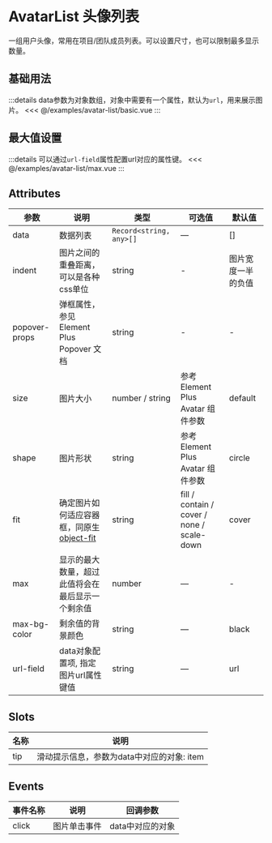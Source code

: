 # AvatarList 头像列表

<script setup>
import Basic from '/examples/avatar-list/basic.vue'
import BasicSource from '/examples/avatar-list/basic.vue?raw'
import Max from '/examples/avatar-list/max.vue'
import MaxSource from '/examples/avatar-list/max.vue?raw'
</script>

一组用户头像，常用在项目/团队成员列表。可以设置尺寸，也可以限制最多显示数量。

## 基础用法 <play :source-code="BasicSource" />

<Basic />

:::details data参数为对象数组，对象中需要有一个属性，默认为`url`，用来展示图片。
<<< @/examples/avatar-list/basic.vue
:::

## 最大值设置  <play :source-code="MaxSource" />

<Max />

:::details 可以通过`url-field`属性配置url对应的属性键。
<<< @/examples/avatar-list/max.vue
:::


## Attributes

| 参数        | 说明                               | 类型    | 可选值                     | 默认值 |
| ----------- | ---------------------------------- | ------- | -------------------------- | ------ |
| data       | 数据列表                               | `Record<string, any>[]`  | —                          | []      |
| indent        | 图片之间的重叠距离，可以是各种css单位                               | string  | - | 图片宽度一半的负值   |
| popover-props        | 弹框属性，参见Element Plus Popover 文档   | string  | - | -   |
| size       | 图片大小   | number / string | 参考Element Plus Avatar 组件参数      | default  |
| shape       | 图片形状   | string | 参考Element Plus Avatar 组件参数      | circle  |
| fit        | 确定图片如何适应容器框，同原生 [object-fit](https://developer.mozilla.org/en-US/docs/Web/CSS/object-fit) | string  | fill / contain / cover / none / scale-down | cover      |
| max    | 显示的最大数量，超过此值将会在最后显示一个剩余值     | number | —                          |  -  |
| max-bg-color  | 剩余值的背景颜色                 | string  | —                          | black      |
| url-field   | data对象配置项, 指定图片url属性键值     | string | —                          | url  |

## Slots

| 名称  | 说明 |
| ----- | ----------- |
| tip     | 滑动提示信息，参数为data中对应的对象: item        |

## Events

| 事件名称 | 说明                    | 回调参数 |
| -------- | ----------------------- | -------- |
| click    | 图片单击事件 |   data中对应的对象      |
